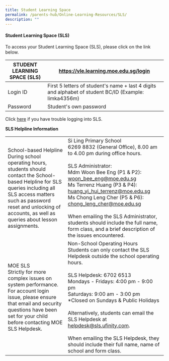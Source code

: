 ```yaml
---
title: Student Learning Space
permalink: /parents-hub/Online-Learning-Resources/SLS/
description: ""
---
```

#### Student Learning Space (SLS)

To access your Student Learning Space (SLS), please click on the link below.

| STUDENT LEARNING SPACE (SLS) | https://vle.learning.moe.edu.sg/login |
|---|---|
| Login ID | First 5 letters of student's name + last 4 digits and alphabet of student BC/ID (Example: limka4356m) |
| Password | Student's own password |

Click&nbsp;[here](https://www.learning.moe.edu.sg/login-troubleshooting/authentication/index/)&nbsp;if you have trouble logging into SLS.  
  
**SLS Helpline Information**

|  |  |
|---|---|
| School-based Helpline<br>During school operating hours, students should contact the School-based Helpline for SLS queries including all SLS access matters such as password reset and unlocking of accounts, as well as queries about lesson assignments. | Si Ling Primary School<br>6269 8832 (General Office), 8.00 am to 4.00 pm during office hours.<br> <br>SLS Administrator:<br>Mdm Woon Bee Eng (P1 &amp; P2): woon_bee_eng@moe.edu.sg<br>Ms Terrenz Huang (P3 &amp; P4): huang_yi_hui_terrenz@moe.edu.sg<br>Ms Chong Leng Cher (P5 &amp; P6): chong_leng_cher@moe.edu.sg<br> <br>When emailing the SLS Administrator, students should include the full name, form class, and a brief description of the issues encountered.<br>  |
| MOE SLS<br>Strictly for more complex issues on system performance. For account login issue, please ensure that email and security questions have been set for your child before contacting MOE SLS Helpdesk. | Non-School Operating Hours<br>Students can only contact the SLS Helpdesk outside the school operating hours.<br> <br>SLS Helpdesk: 6702 6513<br>Mondays - Fridays: 4:00 pm - 9:00 pm<br>Saturdays: 9:00 am - 3:00 pm<br>*Closed on Sundays &amp; Public Holidays<br> <br>Alternatively, students can email the SLS Helpdesk at helpdesk@sls.ufinity.com. <br> <br>When emailing the SLS Helpdesk, they should include their full name, name of school and form class. |